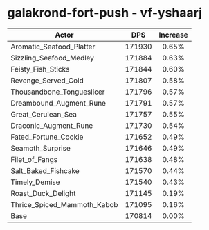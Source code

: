 # galakrond-fort-push - vf-yshaarj
| Actor | DPS | Increase |
|---|:---:|:---:|
|Aromatic_Seafood_Platter|171930|0.65%|
|Sizzling_Seafood_Medley|171884|0.63%|
|Feisty_Fish_Sticks|171844|0.60%|
|Revenge_Served_Cold|171807|0.58%|
|Thousandbone_Tongueslicer|171796|0.57%|
|Dreambound_Augment_Rune|171791|0.57%|
|Great_Cerulean_Sea|171757|0.55%|
|Draconic_Augment_Rune|171730|0.54%|
|Fated_Fortune_Cookie|171652|0.49%|
|Seamoth_Surprise|171646|0.49%|
|Filet_of_Fangs|171638|0.48%|
|Salt_Baked_Fishcake|171570|0.44%|
|Timely_Demise|171540|0.43%|
|Roast_Duck_Delight|171145|0.19%|
|Thrice_Spiced_Mammoth_Kabob|171095|0.16%|
|Base|170814|0.00%|
